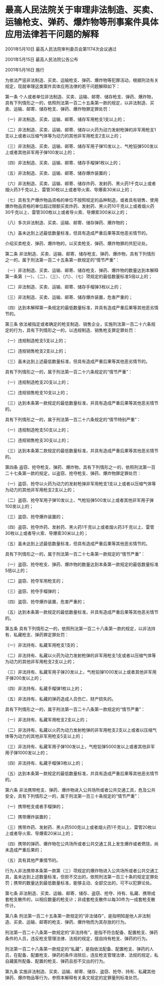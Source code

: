# 最高人民法院关于审理非法制造、买卖、运输枪支、弹药、爆炸物等刑事案件具体应用法律若干问题的解释

2001年5月10日 最高人民法院审判委员会第1174次会议通过

2001年5月15日 最高人民法院公告公布

2001年5月16日 施行

<!-- INFO END -->

为依法严惩非法制造、买卖、运输枪支、弹药、爆炸物等犯罪活动，根据刑法有关规定，现就审理这类案件具体应用法律的若干问题解释如下：

第一条 个人或者单位非法制造、买卖、运输、邮寄、储存枪支、弹药、爆炸物，具有下列情形之一的，依照刑法第一百二十五条第一款的规定，以非法制造、买卖、运输、邮寄、储存枪支、弹药、爆炸物罪定罪处罚：

（一）非法制造、买卖、运输、邮寄、储存军用枪支1支以上的；

（二）非法制造、买卖、运输、邮寄、储存以火药为动力发射枪弹的非军用枪支1支以上或者以压缩气体等为动力的其他非军用枪支2支以上的；

（三）非法制造、买卖、运输、邮寄、储存军用子弹10发以上、气枪铅弹500发以上或者其他非军用子弹100发以上的；

（四）非法制造、买卖、运输、邮寄、储存手榴弹1枚以上的；

（五）非法制造、买卖、运输、邮寄、储存爆炸装置的；

（六）非法制造、买卖、运输、邮寄、储存炸药、发射药、黑火药1千克以上或者烟火药3千克以上、雷管30枚以上或者导火索、导爆索30米以上的；

（七）具有生产爆炸物品资格的单位不按照规定的品种制造，或者具有销售、使用爆炸物品资格的单位超过限额买卖炸药、发射药、黑火药10千克以上或者烟火药30千克以上、雷管300枚以上或者导火索、导爆索300米以上的；

（八）多次非法制造、买卖、运输、邮寄、储存弹药、爆炸物的；

（九）虽未达到上述最低数量标准，但具有造成严重后果等其他恶劣情节的。

介绍买卖枪支、弹药、爆炸物的，以买卖枪支、弹药、爆炸物罪的共犯论处。

第二条 非法制造、买卖、运输、邮寄、储存枪支、弹药、爆炸物，具有下列情形之一的，属于刑法第一百二十五条第一款规定的“情节严重”：

（一）非法制造、买卖、运输、邮寄、储存枪支、弹药、爆炸物的数量达到本解释第一条第（一）、（二）、（三）、（六）、（七）项规定的最低数量标准5倍以上的；

（二）非法制造、买卖、运输、邮寄、储存手榴弹3枚以上的；

（三）非法制造、买卖、运输、邮寄、储存爆炸装置，危害严重的；

（四）达到本解释第一条规定的最低数量标准，并具有造成严重后果等其他恶劣情节的。

第三条 依法被指定或者确定的枪支制造、销售企业，实施刑法第一百二十六条规定的行为，具有下列情形之一的，以违规制造、销售枪支罪定罪处罚：

（一）违规制造枪支5支以上的；

（二）违规销售枪支2支以上的；

（三）虽未达到上述最低数量标准，但具有造成严重后果等其他恶劣情节的。

具有下列情形之一的，属于刑法第一百二十六条规定的“情节严重”：

（一）违规制造枪支20支以上的；

（二）违规销售枪支10支以上的；

（三）达到本条第一款规定的最低数量标准，并具有造成严重后果等其他恶劣情节的。

具有下列情形之一的，属于刑法第一百二十六条规定的“情节特别严重”：

（一）违规制造枪支50支以上的；

（二）违规销售枪支30支以上的；

（三）达到本条第二款规定的最低数量标准，并具有造成严重后果等其他恶劣情节的。

第四条 盗窃、抢夺枪支、弹药、爆炸物，具有下列情形之一的，依照刑法第一百二十七条第一款的规定，以盗窃、抢夺枪支、弹药、爆炸物罪定罪处罚：

（一）盗窃、抢夺以火药为动力的发射枪弹非军用枪支1支以上或者以压缩气体等为动力的其他非军用枪支2支以上的；

（二）盗窃、抢夺军用子弹10发以上、气枪铅弹500发以上或者其他非军用子弹100发以上的；

（三）盗窃、抢夺爆炸装置的；

（四）盗窃、抢夺炸药、发射药、黑火药1千克以上或者烟火药3千克以上、雷管30枚以上或者导火索、导爆索30米以上的；

（五）虽未达到上述最低数量标准，但具有造成严重后果等其他恶劣情节的。

具有下列情形之一的，属于刑法第一百二十七条第一款规定的“情节严重”：

（一）盗窃、抢夺枪支、弹药、爆炸物的数量达到本条第一款规定的最低数量标准5倍以上的；

（二）盗窃、抢夺军用枪支的；

（三）盗窃、抢夺手榴弹的；

（四）盗窃、抢夺爆炸装置，危害严重的；

（五）达到本条第一款规定的最低数量标准，并具有造成严重后果等其他恶劣情节的。

第五条 具有下列情形之一的，依照刑法第一百二十八条第一款的规定，以非法持有、私藏枪支、弹药罪定罪处罚：

（一）非法持有、私藏军用枪支1支的；

（二）非法持有、私藏以火药为动力发射枪弹的非军用枪支1支或者以压缩气体等为动力的其他非军用枪支2支以上的；

（三）非法持有、私藏军用子弹20发以上，气枪铅弹1000发以上或者其他非军用子弹200发以上的；

（四）非法持有、私藏手榴弹1枚以上的；

（五）非法持有、私藏的弹药造成人员伤亡、财产损失的。

具有下列情形之一的，属于刑法第一百二十八条第一款规定的“情节严重”：

（一）非法持有、私藏军用枪支2支以上的；

（二）非法持有、私藏以火药为动力发射枪弹的非军用枪支2支以上或者以压缩气体等为动力的其他非军用枪支5支以上的；

（三）非法持有、私藏军用子弹100发以上，气枪铅弹5000发以上或者其他非军用子弹1000发以上的；

（四）非法持有、私藏手榴弹3枚以上的；

（五）达到本条第一款规定的最低数量标准，并具有造成严重后果等其他恶劣情节的。

第六条 非法携带枪支、弹药、爆炸物进入公共场所或者公共交通工具，危及公共安全，具有下列情形之一的，属于刑法第一百三十条规定的“情节严重”：

（一）携带枪支或者手榴弹的；

（二）携带爆炸装置的；

（三）携带炸药、发射药、黑火药500克以上或者烟火药1千克以上、雷管20枚以上或者导火索、导爆索20米以上的；

（四）携带的弹药、爆炸物在公共场所或者公共交通工具上发生爆炸或者燃烧，尚未造成严重后果的；

（五）具有其他严重情节的。

行为人非法携带本条第一款第（三）项规定的爆炸物进入公共场所或者公共交通工具，虽未达到上述数量标准，但拒不交出的，依照刑法第一百三十条的规定定罪处罚；携带的数量达到最低数量标准，能够主动、全部交出的，可不以犯罪论处。

第七条 非法制造、买卖、运输、邮寄、储存、盗窃、抢夺、持有、私藏、携带成套枪支散件的，以相应数量的枪支计；非成套枪支散件以每30件为一成套枪支散件计。

第八条 刑法第一百二十五条第一款规定的“非法储存”，是指明知是他人非法制造、买卖、运输、邮寄的枪支、弹药、爆炸物而为其存放的行为。

刑法第一百二十八条第一款规定的“非法持有”，是指不符合配备、配置枪支、弹药条件的人员，违反枪支管理法律、法规的规定，擅自持有枪支、弹药的行为。

刑法第一百二十八条第一款规定的“私藏”，是指依法配备、配置枪支、弹药的人员，在配备、配置枪支、弹药的条件消除后，违反枪支管理法律、法规的规定，私自藏匿所配备、配置的枪支、弹药且拒不交出的行为。

第九条 实施非法制造、买卖、运输、邮寄、储存、盗窃、抢夺、持有、私藏其他弹药、爆炸物品等行为，参照本解释有关条文规定的定罪量刑标准处罚。